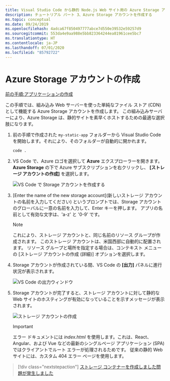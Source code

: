 ```yaml
---
title: Visual Studio Code から静的 Node.js Web サイト用の Azure Storage アカウントを作成する
description: チュートリアル パート 3、Azure Storage アカウントを作成する
ms.topic: conceptual
ms.date: 09/24/2019
ms.openlocfilehash: 4adca67f850497777abce7d550e39532e59257d9
ms.sourcegitcommit: 553da4e9aa988e5bb823364244ea81961cee5bc7
ms.translationtype: HT
ms.contentlocale: ja-JP
ms.lasthandoff: 07/01/2020
ms.locfileid: "85792722"
---
```

# <a name="create-an-azure-storage-account"></a>Azure Storage アカウントの作成

[前の手順:アプリケーションの作成](tutorial-vscode-static-website-node-02.md)

この手順では、組み込み Web サーバーを使った単純なファイル ストア (CDN) として機能する Azure Storage アカウントを作成します。 この組み込みサーバーにより、Azure Storage は、静的サイトを素早くホストするための最適な選択肢になります。

1. 前の手順で作成された `my-static-app` フォルダーから Visual Studio Code を開始します。それにより、そのフォルダーが自動的に開かれます。

    ```bash
    code .
    ```

1. VS Code で、Azure ロゴを選択して **Azure** エクスプローラーを開きます。 **Azure Storage** の下で Azure サブスクリプションを右クリックし、 **[ストレージ アカウントの作成]** を選択します。

    ![VS Code で Storage アカウントを作成する](media/static-website/create-storage-account.png)

1. [Enter the name of the new storage account]\(新しいストレージ アカウントの名前を入力してください\) というプロンプトでは、Storage アカウントのグローバルに一意の名前を入力して、Enter キーを押します。 アプリの名前として有効な文字は、'a-z' と '0-9' です。

    > [!NOTE]
    > これにより、ストレージ アカウントと、同じ名前のリソース グループが作成されます。 このストレージ アカウントは、米国西部に自動的に配置されます。 リソース グループと場所を指定する場合は、コンテキスト メニューの [ストレージ アカウントの作成 (詳細)] オプションを選択します。

1. Storage アカウントが作成されている間、VS Code の **[出力]** パネルに進行状況が表示されます。

    ![VS Code の出力ウィンドウ ](media/static-website/output-storage.png)

1. Storage アカウントが完了すると、ストレージ アカウントに対して静的な Web サイトのホスティングが有効になっていることを示すメッセージが表示されます。

    ![ストレージ アカウントの作成](media/static-website/static-website-enabled-notification.png)

    > [!IMPORTANT]
    > エラー ドキュメントには *index.html* を使用します。これは、React、Angular、および Vue などの最新のシングルページ アプリケーション (SPA) ではクライアントでルート エラーが処理されるためです。 従来の静的 Web サイトには、カスタム 404 エラー ページを使用します。

> [!div class="nextstepaction"]
> [ストレージ コンテナーを作成しました](tutorial-vscode-static-website-node-04.md)[問題が発生しました](https://www.research.net/r/PWZWZ52?tutorial=node-deployment-staticwebsite&step=create-storage)
